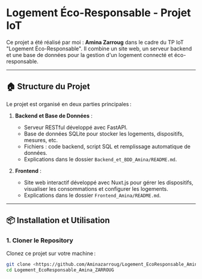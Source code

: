 # Logement Éco-Responsable - Projet IoT

Ce projet a été réalisé par moi : **Amina Zarroug** dans le cadre du TP IoT "Logement Éco-Responsable". Il combine un site web, un serveur backend et une base de données pour la gestion d'un logement connecté et éco-responsable.

---

## 🏠 Structure du Projet

Le projet est organisé en deux parties principales :

1. **Backend et Base de Données** :
   - Serveur RESTful développé avec FastAPI.
   - Base de données SQLite pour stocker les logements, dispositifs, mesures, etc.
   - Fichiers : code backend, script SQL et remplissage automatique de données.
   - Explications dans le dossier `Backend_et_BDD_Amina/README.md`.

2. **Frontend** :
   - Site web interactif développé avec Nuxt.js pour gérer les dispositifs, visualiser les consommations et configurer les logements.
   - Explications dans le dossier `Frontend_Amina/README.md`.

---

## 📦 Installation et Utilisation

### 1. Cloner le Repository

Clonez ce projet sur votre machine :

```bash
git clone <https://github.com/Aminazarroug/Logement_EcoResponsable_Amina_ZARROUG>
cd Logement_EcoResponsable_Amina_ZARROUG
